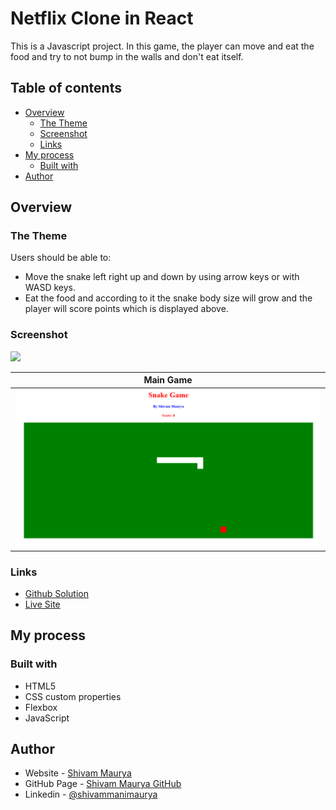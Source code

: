 # Netflix Clone in React

This is a Javascript project. In this game, the player can move and eat the food and try to not bump in the walls and don't eat itself.

## Table of contents

-   [Overview](#overview)
    -   [The Theme](#the-theme)
    -   [Screenshot](#screenshot)
    -   [Links](#links)
-   [My process](#my-process)
    -   [Built with](#built-with)
-   [Author](#author)

## Overview

### The Theme

Users should be able to:

-   Move the snake left right up and down by using arrow keys or with WASD keys.
-   Eat the food and according to it the snake body size will grow and the player will score points which is displayed above.

### Screenshot

![](./screenshot.jpg)

| Main Game                         |
| --------------------------------- |
| ![Main_Game](./snake-gamenew.png) |

### Links

-   [Github Solution](https://github.com/ShivamManiMaurya/Snake_Game)
-   [Live Site](https://shivammanimaurya.github.io/Snake_Game/)

## My process

### Built with

-   HTML5
-   CSS custom properties
-   Flexbox
-   JavaScript

## Author

-   Website - [Shivam Maurya](https://shivammanimaurya.github.io/my_portfolio_website/)
-   GitHub Page - [Shivam Maurya GitHub](https://github.com/ShivamManiMaurya)
-   Linkedin - [@shivammanimaurya](https://www.linkedin.com/in/shivammanimaurya)
